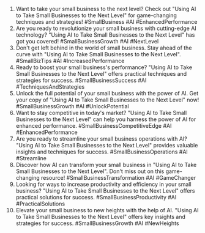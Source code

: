 1. Want to take your small business to the next level? Check out "Using AI to Take Small Businesses to the Next Level" for game-changing techniques and strategies! #SmallBusiness #AI #EnhancedPerformance
2. Are you ready to revolutionize your small business with cutting-edge AI technology? "Using AI to Take Small Businesses to the Next Level" has got you covered! #SmallBusinessGrowth #AI #NextLevel
3. Don't get left behind in the world of small business. Stay ahead of the curve with "Using AI to Take Small Businesses to the Next Level". #SmallBizTips #AI #IncreasedPerformance
4. Ready to boost your small business's performance? "Using AI to Take Small Businesses to the Next Level" offers practical techniques and strategies for success. #SmallBusinessSuccess #AI #TechniquesAndStrategies
5. Unlock the full potential of your small business with the power of AI. Get your copy of "Using AI to Take Small Businesses to the Next Level" now! #SmallBusinessGrowth #AI #UnlockPotential
6. Want to stay competitive in today's market? "Using AI to Take Small Businesses to the Next Level" can help you harness the power of AI for enhanced performance. #SmallBusinessCompetitiveEdge #AI #EnhancedPerformance
7. Are you ready to streamline your small business operations with AI? "Using AI to Take Small Businesses to the Next Level" provides valuable insights and techniques for success. #SmallBusinessOperations #AI #Streamline
8. Discover how AI can transform your small business in "Using AI to Take Small Businesses to the Next Level". Don't miss out on this game-changing resource! #SmallBusinessTransformation #AI #GameChanger
9. Looking for ways to increase productivity and efficiency in your small business? "Using AI to Take Small Businesses to the Next Level" offers practical solutions for success. #SmallBusinessProductivity #AI #PracticalSolutions
10. Elevate your small business to new heights with the help of AI. "Using AI to Take Small Businesses to the Next Level" offers key insights and strategies for success. #SmallBusinessGrowth #AI #NewHeights

